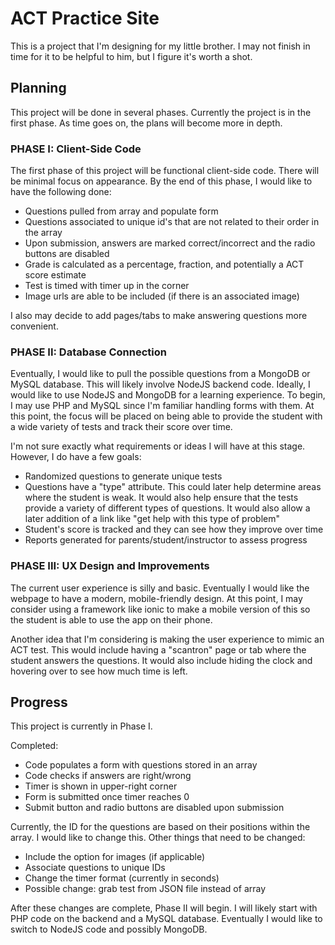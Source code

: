 # ACT Practice Site

This is a project that I'm designing for my little brother. I may not finish in time for it to be helpful to him, but I figure it's worth a shot.

## Planning

This project will be done in several phases. Currently the project is in the first phase. As time goes on, the plans will become more in depth.

### PHASE I: Client-Side Code

The first phase of this project will be functional client-side code. There will be minimal focus on appearance. By the end of this phase, I would like to have the following done:
 - Questions pulled from array and populate form
 - Questions associated to unique id's that are not related to their order in the array
 - Upon submission, answers are marked correct/incorrect and the radio buttons are disabled
 - Grade is calculated as a percentage, fraction, and potentially a ACT score estimate
 - Test is timed with timer up in the corner
 - Image urls are able to be included (if there is an associated image)

I also may decide to add pages/tabs to make answering questions more convenient.

### PHASE II: Database Connection

Eventually, I would like to pull the possible questions from a MongoDB or MySQL database. This will likely involve NodeJS backend code. Ideally, I would like to use NodeJS and MongoDB for a learning experience. To begin, I may use PHP and MySQL since I'm familiar handling forms with them. At this point, the focus will be placed on being able to provide the student with a wide variety of tests and track their score over time.

I'm not sure exactly what requirements or ideas I will have at this stage. However, I do have a few goals:
 - Randomized questions to generate unique tests
 - Questions have a "type" attribute. This could later help determine areas where the student is weak. It would also help ensure that the tests provide a variety of different types of questions. It would also allow a later addition of a link like "get help with this type of problem"
 - Student's score is tracked and they can see how they improve over time
 - Reports generated for parents/student/instructor to assess progress
 
 ### PHASE III: UX Design and Improvements
 
 The current user experience is silly and basic. Eventually I would like the webpage to have a modern, mobile-friendly design. At this point, I may consider using a framework like ionic to make a mobile version of this so the student is able to use the app on their phone.
 
 Another idea that I'm considering is making the user experience to mimic an ACT test. This would include having a "scantron" page or tab where the student answers the questions. It would also include hiding the clock and hovering over to see how much time is left.
 
## Progress

This project is currently in Phase I.

Completed:
 - Code populates a form with questions stored in an array
 - Code checks if answers are right/wrong
 - Timer is shown in upper-right corner
 - Form is submitted once timer reaches 0
 - Submit button and radio buttons are disabled upon submission

Currently, the ID for the questions are based on their positions within the array. I would like to change this. Other things that need to be changed:

 - Include the option for images (if applicable)
 - Associate questions to unique IDs
 - Change the timer format (currently in seconds)
 - Possible change: grab test from JSON file instead of array
 
 After these changes are complete, Phase II will begin. I will likely start with PHP code on the backend and a MySQL database. Eventually I would like to switch to NodeJS code and possibly MongoDB.

